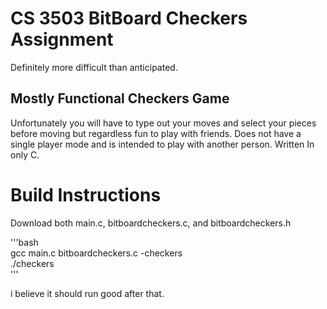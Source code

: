 # CS 3503 BitBoard Checkers Assignment
Definitely more difficult than anticipated.

## Mostly Functional Checkers Game
Unfortunately you will have to type out your moves and select your pieces before moving but regardless fun to play with friends. Does not have a single player mode and is intended to play with another person. Written In only C.


# Build Instructions
Download both main.c, bitboardcheckers.c, and bitboardcheckers.h <br>

'''bash <br>
gcc main.c bitboardcheckers.c -checkers <br>
./checkers <br>
'''

i believe it should run good after that. 


